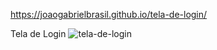 https://joaogabrielbrasil.github.io/tela-de-login/

Tela de Login 
![tela-de-login](https://user-images.githubusercontent.com/28787494/136667133-63f6214d-44c5-4fc3-8f08-609e1e654a3f.png)
